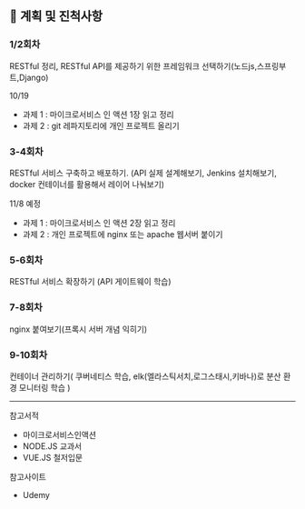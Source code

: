 ## 📌 계획 및 진척사항

### 1/2회차 
RESTful 정리, RESTful API를 제공하기 위한 프레임워크 선택하기(노드js,스프링부트,Django)

10/19
- 과제 1 : 마이크로서비스 인 액션 1장 읽고 정리
- 과제 2 : git 레파지토리에 개인 프로젝트 올리기 

### 3-4회차 
RESTful 서비스 구축하고 배포하기. (API 실제 설계해보기, Jenkins 설치해보기, docker 컨테이너를 활용해서 레이어 나눠보기)

11/8 예정 
- 과제 1 : 마이크로서비스 인 액션 2장 읽고 정리
- 과제 2 : 개인 프로젝트에 nginx 또는 apache 웹서버 붙이기


### 5-6회차 
RESTful 서비스 확장하기 (API 게이트웨이 학습)

### 7-8회차 
nginx 붙여보기(프록시 서버 개념 익히기)

### 9-10회차 
컨테이너 관리하기( 쿠버네티스 학습, elk(엘라스틱서치,로그스태시,키바나)로 분산 환경 모니터링 학습 )

- - -
참고서적
- 마이크로서비스인액션
- NODE.JS 교과서
- VUE.JS 철저입문

참고사이트
- Udemy
